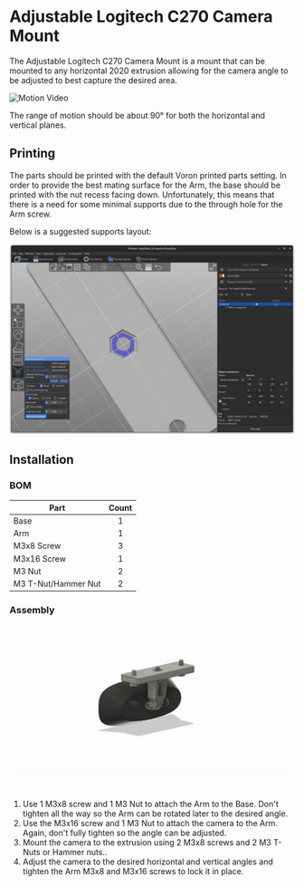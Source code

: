 # Adjustable Logitech C270 Camera Mount

The Adjustable Logitech C270 Camera Mount is a mount that can be mounted to any
horizontal 2020 extrusion allowing for the camera angle to be adjusted to best
capture the desired area.

![Motion Video](Images/C270CameraMount.gif)

The range of motion should be about 90° for both the horizontal and vertical
planes.

## Printing

The parts should be printed with the default Voron printed parts setting.
In order to provide the best mating surface for the Arm, the base should be
printed with the nut recess facing down. Unfortunately, this means that there is
a need for some minimal supports due to the through hole for the Arm screw.

Below is a suggested supports layout:

![Suggested Supports](Images/supports.png)

## Installation

### BOM

| Part | Count |
|------| :----: |
| Base | 1 |
| Arm  | 1 |
| M3x8 Screw | 3 |
| M3x16 Screw | 1 |
| M3 Nut | 2 |
| M3 T-Nut/Hammer Nut | 2 |

### Assembly

![Assembly Video](Images/C270CameraMountAssembly.gif)
1. Use 1 M3x8 screw and 1 M3 Nut to attach the Arm to the Base. Don't tighten
all the way so the Arm can be rotated later to the desired angle.
2. Use the M3x16 screw and 1 M3 Nut to attach the camera to the Arm. Again,
don't fully tighten so the angle can be adjusted.
3. Mount the camera to the extrusion using 2 M3x8 screws and 2 M3 T-Nuts or
Hammer nuts..
4. Adjust the camera to the desired horizontal and vertical angles and tighten
the Arm M3x8 and M3x16 screws to lock it in place.

